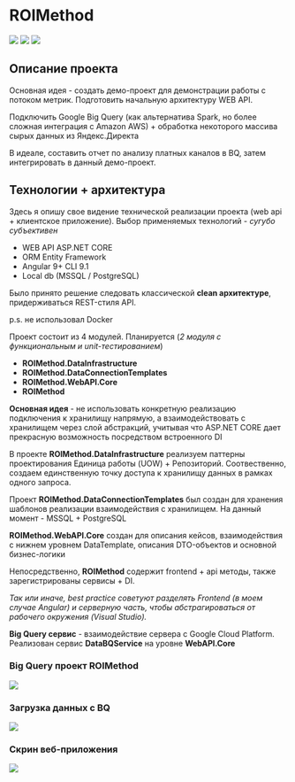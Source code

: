 # ROIMethod

![](https://img.shields.io/badge/version-1.1-red) 
![](https://img.shields.io/badge/alpha-1.0-yellow) 
![](https://img.shields.io/bower/v/editor.md.svg)

## Описание проекта
Основная идея - создать демо-проект для демонстрации работы с потоком метрик. Подготовить начальную архитектуру WEB API.

Подключить Google Big Query (как альтернатива Spark, но более сложная интеграция с Amazon AWS) + обработка некоторого массива сырых данных из Яндекс.Директа

В идеале, составить отчет по анализу платных каналов в BQ, затем интегрировать в данный демо-проект.

## Технологии + архитектура
Здесь я опишу свое видение технической реализации проекта (web api + клиентское приложение). Выбор применяемых технологий - *сугубо субъективен*

- WEB API ASP.NET CORE
- ORM Entity Framework
- Angular 9+ CLI 9.1
- Local db (MSSQL / PostgreSQL)

Было принято решение следовать классической **clean архитектуре**, придерживаться REST-стиля API.

p.s. не использовал Docker

Проект состоит из 4 модулей. Планируется (*2 модуля с функциональным и unit-тестированием*)
- **ROIMethod.DataInfrastructure**
- **ROIMethod.DataConnectionTemplates**
- **ROIMethod.WebAPI.Core**
- **ROIMethod**

**Основная идея** - не использовать конкретную реализацию подключения к хранилищу напрямую, а взаимодействовать с хранилищем через слой абстракций, учитывая что ASP.NET CORE дает прекрасную возможность посредством встроенного DI

В проекте **ROIMethod.DataInfrastructure** реализуем паттерны проектирования Единица работы (UOW) + Репозиторий. Соотвественно, создаем единственную точку доступа к хранилищу данных в рамках одного запроса.

Проект **ROIMethod.DataConnectionTemplates** был создан для хранения шаблонов реализации взаимодействия с хранилищем. На данный момент - MSSQL + PostgreSQL

**ROIMethod.WebAPI.Core** создан для описания кейсов, взаимодействия с нижнем уровнем DataTemplate, описания DTO-объектов и основной бизнес-логики

Непосредственно, **ROIMethod** содержит frontend + api методы, также зарегистрированы сервисы + DI. 

*Так или иначе, best practice советуют разделять Frontend (в моем случае Angular) и серверную часть, чтобы абстрагироваться от рабочего окружения (Visual Studio).*

**Big Query сервис** - взаимодействие сервера с Google Cloud Platform. Реализован сервис **DataBQService** на уровне **WebAPI.Core**

### Big Query проект ROIMethod
![](https://i.ibb.co/MBSbJyy/bigquerysc.png)

### Загрузка данных с BQ
![](https://i.ibb.co/k8cstC0/bq.png)

### Скрин веб-приложения

![](https://i.ibb.co/bBRHw09/mainscreen.png)

